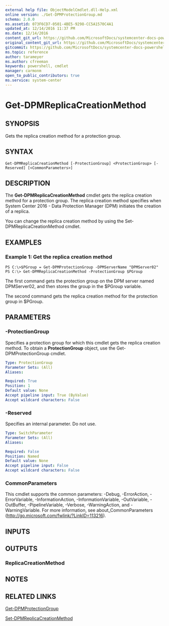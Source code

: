 ```yaml
---
external help file: ObjectModelCmdlet.dll-Help.xml
online version: ./Get-DPMProtectionGroup.md
schema: 2.0.0
ms.assetid: 073F6CD7-0501-4BE5-9298-CC5A1570C4A1
updated_at: 12/14/2016 11:37 PM
ms.date: 12/14/2016
content_git_url: https://github.com/MicrosoftDocs/systemcenter-docs-powershell/blob/master/systemcenter-cmdlets/SystemCenter2016/DataProtectionManager/v1/Get-DPMReplicaCreationMethod.md
original_content_git_url: https://github.com/MicrosoftDocs/systemcenter-docs-powershell/blob/master/systemcenter-cmdlets/SystemCenter2016/DataProtectionManager/v1/Get-DPMReplicaCreationMethod.md
gitcommit: https://github.com/MicrosoftDocs/systemcenter-docs-powershell/blob/ddd0fefc9adaabb9394eb6c21b33370913d1830d/systemcenter-cmdlets/SystemCenter2016/DataProtectionManager/v1/Get-DPMReplicaCreationMethod.md
ms.topic: reference
author: tarameyer
ms.author: cfreeman
keywords: powershell, cmdlet
manager: carmonm
open_to_public_contributors: true
ms.service: system-center
---
```


# Get-DPMReplicaCreationMethod

## SYNOPSIS
Gets the replica creation method for a protection group.

## SYNTAX

```
Get-DPMReplicaCreationMethod [-ProtectionGroup] <ProtectionGroup> [-Reserved] [<CommonParameters>]
```

## DESCRIPTION
The **Get-DPMReplicaCreationMethod** cmdlet gets the replica creation method for a protection group.
The replica creation method specifies when System Center 2016 - Data Protection Manager (DPM) initiates the creation of a replica.

You can change the replica creation method by using the Set-DPMReplicaCreationMethod cmdlet.

## EXAMPLES

### Example 1: Get the replica creation method
```
PS C:\>$PGroup = Get-DPMProtectionGroup -DPMServerName "DPMServer02"
PS C:\> Get-DPMReplicaCreationMethod -ProtectionGroup $PGroup
```

The first command gets the protection group on the DPM server named DPMServer02, and then stores the group in the $PGroup variable.

The second command gets the replica creation method for the protection group in $PGroup.

## PARAMETERS

### -ProtectionGroup
Specifies a protection group for which this cmdlet gets the replica creation method.
To obtain a **ProtectionGroup** object, use the Get-DPMProtectionGroup cmdlet.

```yaml
Type: ProtectionGroup
Parameter Sets: (All)
Aliases: 

Required: True
Position: 1
Default value: None
Accept pipeline input: True (ByValue)
Accept wildcard characters: False
```

### -Reserved
Specifies an internal parameter.
Do not use.

```yaml
Type: SwitchParameter
Parameter Sets: (All)
Aliases: 

Required: False
Position: Named
Default value: None
Accept pipeline input: False
Accept wildcard characters: False
```

### CommonParameters
This cmdlet supports the common parameters: -Debug, -ErrorAction, -ErrorVariable, -InformationAction, -InformationVariable, -OutVariable, -OutBuffer, -PipelineVariable, -Verbose, -WarningAction, and -WarningVariable. For more information, see about_CommonParameters (http://go.microsoft.com/fwlink/?LinkID=113216).

## INPUTS

## OUTPUTS

### ReplicaCreationMethod

## NOTES

## RELATED LINKS

[Get-DPMProtectionGroup](xref:SystemCenter2016/DataProtectionManager/v1/Get-DPMProtectionGroup.md)

[Set-DPMReplicaCreationMethod](xref:SystemCenter2016/DataProtectionManager/v1/Set-DPMReplicaCreationMethod.md)

